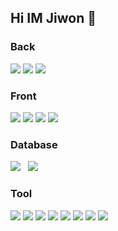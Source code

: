 ## Hi IM Jiwon 👋

<h3>Back</h3>
<img src='https://img.shields.io/badge/Java-ED8B00?style=for-the-badge&logo=openjdk&logoColor=white'>
<img src='https://img.shields.io/badge/jQuery-0769AD?style=for-the-badge&logo=jquery&logoColor=white'>
<img src='https://img.shields.io/badge/Spring-6DB33F?style=for-the-badge&logo=spring&logoColor=white'>

<h3>Front</h3>
<img src='https://img.shields.io/badge/JavaScript-F7DF1E?style=for-the-badge&logo=JavaScript&logoColor=white'>
<img src='https://img.shields.io/badge/React-20232A?style=for-the-badge&logo=react&logoColor=61DAFB'>
<img src='[https://img.shields.io/badge/HTML-239120?style=for-the-badge&logo=html5&logoColor=white](https://img.shields.io/badge/HTML5-E34F26?style=for-the-badge&logo=html5&logoColor=white)'>
<img src='[https://img.shields.io/badge/CSS-239120?&style=for-the-badge&logo=css3&logoColor=white](https://img.shields.io/badge/CSS3-1572B6?style=for-the-badge&logo=css3&logoColor=white)'>

<h3>Database</h3>
<img src='https://img.shields.io/badge/Oracle-F80000?style=for-the-badge&logo=Oracle&logoColor=white'>
<img src=''>
<img src=''>

<img src='https://img.shields.io/badge/Linux-FCC624?style=for-the-badge&logo=linux&logoColor=black'>


<h3>Tool</h3>
<img src='https://img.shields.io/badge/GitHub-100000?style=for-the-badge&logo=github&logoColor=white'>
<img src='https://img.shields.io/badge/GIT-E44C30?style=for-the-badge&logo=git&logoColor=white'>
<img src='https://img.shields.io/badge/Figma-F24E1E?style=for-the-badge&logo=figma&logoColor=white'>
<img src='https://img.shields.io/badge/Postman-FF6C37?style=for-the-badge&logo=postman&logoColor=white'>


<img src='https://img.shields.io/badge/Notion-000000?style=for-the-badge&logo=notion&logoColor=white'>


<img src='https://img.shields.io/badge/Spring_Security-6DB33F?style=for-the-badge&logo=Spring-Security&logoColor=white'>

<img src='https://img.shields.io/badge/Amazon_AWS-232F3E?style=for-the-badge&logo=amazon-aws&logoColor=white'>


<img src='https://github-readme-stats.vercel.app/api?username={username}&theme=blue-green'>
<img src=''>
<img src=''>
<img src=''>


